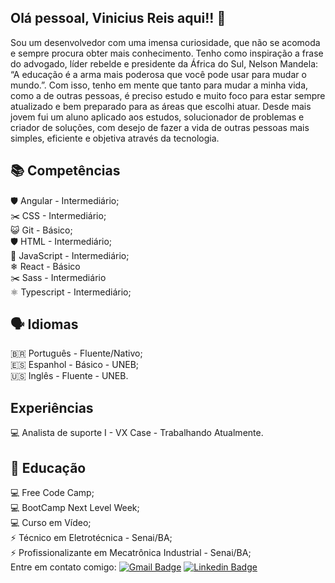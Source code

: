 ## Olá pessoal, Vinicius Reis aqui!! 👋
Sou um desenvolvedor com uma imensa curiosidade, que não se acomoda e sempre procura obter mais conhecimento. Tenho como inspiração a frase do advogado, líder rebelde e presidente da África do Sul, Nelson Mandela: “A educação é a arma mais poderosa que você pode usar para mudar o mundo.”. Com isso, tenho em mente que tanto para mudar a minha vida, como a de outras pessoas, é preciso estudo e muito foco para estar sempre atualizado e bem preparado para as áreas que escolhi atuar. Desde mais jovem fui um aluno aplicado aos estudos, solucionador de problemas e criador de soluções, com desejo de fazer a vida de outras pessoas mais simples, eficiente e objetiva através da tecnologia.

## 📚 Competências
🛡️ Angular - Intermediário; <br>
:scissors: CSS - Intermediário; <br>
:smiley_cat: Git - Básico; <br>
🛡️ HTML - Intermediário; <br>
📝 JavaScript - Intermediário; <br>
❄ React - Básico <br>
:scissors: Sass - Intermediário <br>
⚛️ Typescript - Intermediário; <br>

## 🗣️ Idiomas
🇧🇷 Português - Fluente/Nativo; <br>
🇪🇸 Espanhol - Básico - UNEB; <br>
🇺🇸 Inglês - Fluente - UNEB.

## Experiências
💻 Analista de suporte I - VX Case - Trabalhando Atualmente.

## 📖 Educação
💻 Free Code Camp;<br>
💻 BootCamp Next Level Week; <br>
💻 Curso em Vídeo; <br>
⚡ Técnico em Eletrotécnica - Senai/BA; <br>
⚡ Profissionalizante em Mecatrônica Industrial - Senai/BA; <br>
Entre em contato comigo: [![Gmail Badge](https://img.shields.io/badge/-vinisrlima@gmail.com-c14438?style=flat-square&logo=Gmail&logoColor=white&link=mailto:vinisrlima@gmail.com)](mailto:vinisrlima@gmail.com) [![Linkedin Badge](https://img.shields.io/badge/-ViniciusReis-blue?style=flat-square&logo=Linkedin&logoColor=white&link=https://www.linkedin.com/in/vinicius-de-souza-reis-lima-745334185/)](https://www.linkedin.com/in/VSRLima/)
